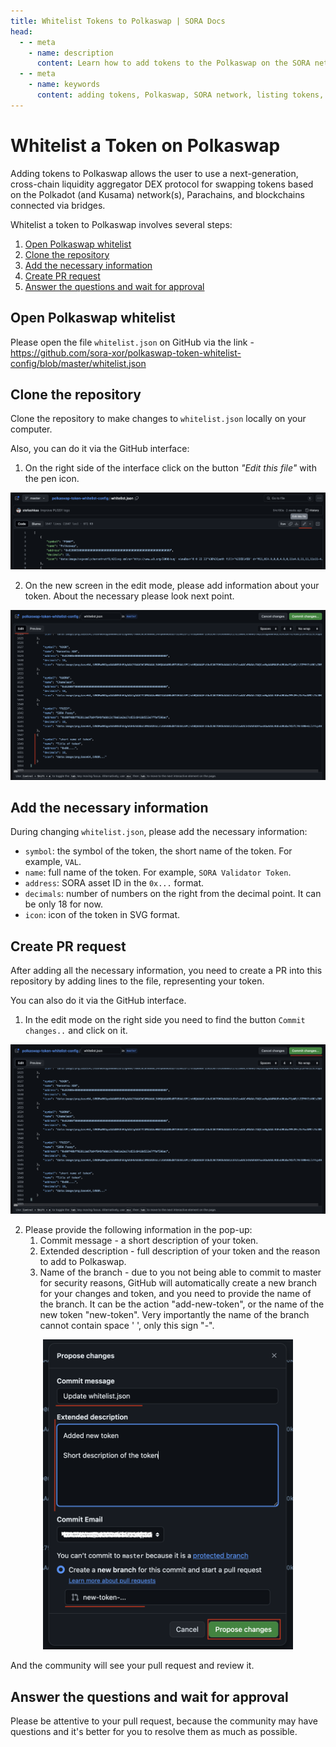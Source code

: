```yaml
---
title: Whitelist Tokens to Polkaswap | SORA Docs
head:
  - - meta
    - name: description
      content: Learn how to add tokens to the Polkaswap on the SORA network. Discover the step-by-step process of listing new tokens on Polkaswap, including the requirements, procedures, and considerations for adding tokens.
  - - meta
    - name: keywords
      content: adding tokens, Polkaswap, SORA network, listing tokens, requirements, procedures, asset bridging, interoperability, blockchain networks, whitelist
---
```


# Whitelist a Token on Polkaswap

Adding tokens to Polkaswap allows the user to use a next-generation, cross-chain liquidity aggregator DEX protocol for swapping tokens based on the Polkadot (and Kusama) network(s), Parachains, and blockchains connected via bridges.

Whitelist a token to Polkaswap involves several steps:

1. [Open Polkaswap whitelist](#open-polkaswap-whitelist)
2. [Clone the repository](#clone-the-repository)
3. [Add the necessary information](#add-the-necessary-information)
4. [Create PR request](#create-pr-request)
5. [Answer the questions and wait for approval](#answer-the-questions-and-wait-for-approval)

## Open Polkaswap whitelist

Please open the file `whitelist.json` on GitHub via the link - https://github.com/sora-xor/polkaswap-token-whitelist-config/blob/master/whitelist.json

## Clone the repository

Clone the repository to make changes to `whitelist.json` locally on your computer.

Also, you can do it via the GitHub interface:

1. On the right side of the interface click on the button _"Edit this file"_ with the pen icon.

![](.gitbook/assets/whitelist-polkaswap-edit-button.png)

2. On the new screen in the edit mode, please add information about your token. About the necessary please look next point.

![](.gitbook/assets/whitelist-polkaswap-edit-mode.png)

## Add the necessary information

During changing `whitelist.json`, please add the necessary information:

- `symbol`: the symbol of the token, the short name of the token. For example, `VAL`.
- `name`: full name of the token. For example, `SORA Validator Token`.
- `address`: SORA asset ID in the `0x...` format.
- `decimals`: number of numbers on the right from the decimal point. It can be only 18 for now.
- `icon`: icon of the token in SVG format.

## Create PR request

After adding all the necessary information, you need to create a PR into this repository by adding lines to the file, representing your token.

You can also do it via the GitHub interface.

1. In the edit mode on the right side you need to find the button `Commit changes..` and click on it.

<center><img src=".gitbook/assets/whitelist-polkaswap-commit-changes.png" width="800"></center>

2. Please provide the following information in the pop-up:
   1. Commit message - a short description of your token.
   2. Extended description - full description of your token and the reason to add to Polkaswap.
   3. Name of the branch - due to you not being able to commit to master for security reasons, GitHub will automatically create a new branch for your changes and token, and you need to provide the name of the branch. It can be the action "add-new-token", or the name of the new token "new-token". Very importantly the name of the branch cannot contain space ' ', only this sign "-".

<center><img src=".gitbook/assets/whitelist-polkaswap-propose-changes.png" width="400"></center>

And the community will see your pull request and review it.

## Answer the questions and wait for approval

Please be attentive to your pull request, because the community may have questions and it's better for you to resolve them as much as possible.
